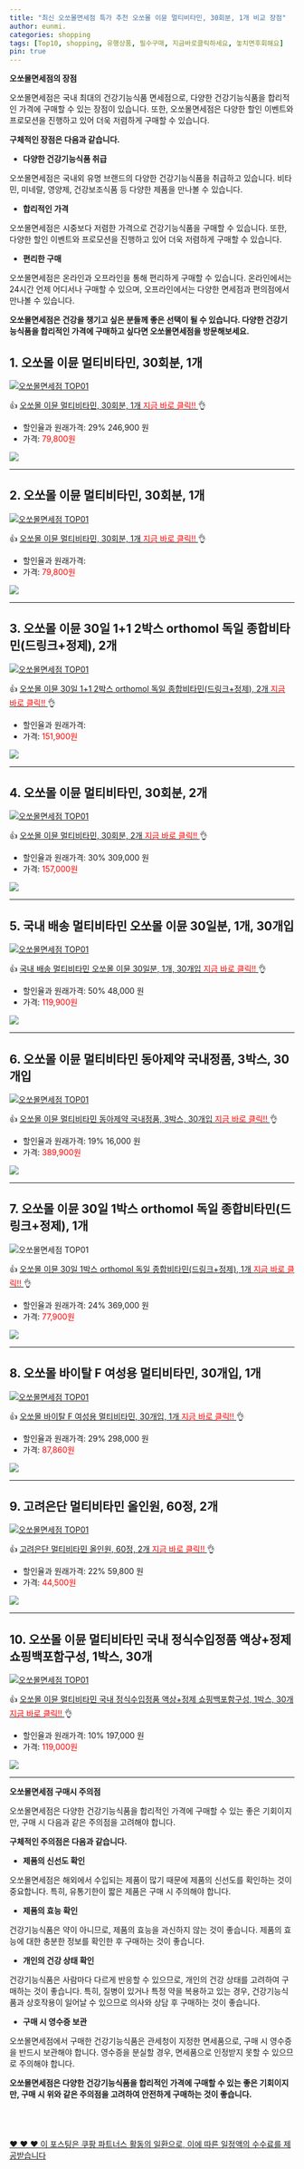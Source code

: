 ```yaml
---
title: "최신 오쏘몰면세점 특가 추천 오쏘몰 이뮨 멀티비타민, 30회분, 1개 비교 장점"
author: eunmi.
categories: shopping
tags: [Top10, shopping, 유행상품, 필수구매, 지금바로클릭하세요, 놓치면후회해요]
pin: true
---
```

**오쏘몰면세점의 장점**

오쏘몰면세점은 국내 최대의 건강기능식품 면세점으로, 다양한 건강기능식품을 합리적인 가격에 구매할 수 있는 장점이 있습니다. 또한, 오쏘몰면세점은 다양한 할인 이벤트와 프로모션을 진행하고 있어 더욱 저렴하게 구매할 수 있습니다.

**구체적인 장점은 다음과 같습니다.**

* **다양한 건강기능식품 취급**

오쏘몰면세점은 국내외 유명 브랜드의 다양한 건강기능식품을 취급하고 있습니다. 비타민, 미네랄, 영양제, 건강보조식품 등 다양한 제품을 만나볼 수 있습니다.

* **합리적인 가격**

오쏘몰면세점은 시중보다 저렴한 가격으로 건강기능식품을 구매할 수 있습니다. 또한, 다양한 할인 이벤트와 프로모션을 진행하고 있어 더욱 저렴하게 구매할 수 있습니다.

* **편리한 구매**

오쏘몰면세점은 온라인과 오프라인을 통해 편리하게 구매할 수 있습니다. 온라인에서는 24시간 언제 어디서나 구매할 수 있으며, 오프라인에서는 다양한 면세점과 편의점에서 만나볼 수 있습니다.

**오쏘몰면세점은 건강을 챙기고 싶은 분들께 좋은 선택이 될 수 있습니다. 다양한 건강기능식품을 합리적인 가격에 구매하고 싶다면 오쏘몰면세점을 방문해보세요.**

   

## 1. 오쏘몰 이뮨 멀티비타민, 30회분, 1개

[![오쏘몰면세점 TOP01](https://thumbnail7.coupangcdn.com/thumbnails/remote/230x230ex/image/vendor_inventory/aae5/9f49e12a4789225ff6156ac8644dd50d30f7dffc1a43efe3f3c3997df83c.jpg)](https://link.coupang.com/re/AFFSDP?lptag=AF3617701&subid=GithubCoopas&pageKey=7546143802&traceid=V0-153&itemId=19848613610&vendorItemId=82676425753)


👍 [오쏘몰 이뮨 멀티비타민, 30회분, 1개 <font color=red> 지금 바로 클릭!! </font> ](https://link.coupang.com/re/AFFSDP?lptag=AF3617701&subid=GithubCoopas&pageKey=7546143802&traceid=V0-153&itemId=19848613610&vendorItemId=82676425753) 👌 


- 할인율과 원래가격: 29%  246,900   원
- 가격: <span style='color:red'>79,800원</span>

[![](/discount_price.png)](https://link.coupang.com/re/AFFSDP?lptag=AF3617701&subid=GithubCoopas&pageKey=7546143802&traceid=V0-153&itemId=19848613610&vendorItemId=82676425753)

---


   

## 2. 오쏘몰 이뮨 멀티비타민, 30회분, 1개

[![오쏘몰면세점 TOP01](https://thumbnail7.coupangcdn.com/thumbnails/remote/230x230ex/image/vendor_inventory/aae5/9f49e12a4789225ff6156ac8644dd50d30f7dffc1a43efe3f3c3997df83c.jpg)](https://link.coupang.com/re/AFFSDP?lptag=AF3617701&subid=GithubCoopas&pageKey=7546143802&traceid=V0-153&itemId=19848613610&vendorItemId=82676425753)


👍 [오쏘몰 이뮨 멀티비타민, 30회분, 1개 <font color=red> 지금 바로 클릭!! </font> ](https://link.coupang.com/re/AFFSDP?lptag=AF3617701&subid=GithubCoopas&pageKey=7546143802&traceid=V0-153&itemId=19848613610&vendorItemId=82676425753) 👌 


- 할인율과 원래가격: 
- 가격: <span style='color:red'>79,800원</span>

[![](/discount_price.png)](https://link.coupang.com/re/AFFSDP?lptag=AF3617701&subid=GithubCoopas&pageKey=7546143802&traceid=V0-153&itemId=19848613610&vendorItemId=82676425753)

---


   

## 3. 오쏘몰 이뮨 30일 1+1 2박스 orthomol 독일 종합비타민(드링크+정제), 2개

[![오쏘몰면세점 TOP01](https://thumbnail8.coupangcdn.com/thumbnails/remote/230x230ex/image/vendor_inventory/2de0/6449cab7f758856f7590eea37d260e896241878c247bfb9b74f976a0df62.png)](https://link.coupang.com/re/AFFSDP?lptag=AF3617701&subid=GithubCoopas&pageKey=6840769886&traceid=V0-153&itemId=16266012512&vendorItemId=85996084784)


👍 [오쏘몰 이뮨 30일 1+1 2박스 orthomol 독일 종합비타민(드링크+정제), 2개 <font color=red> 지금 바로 클릭!! </font> ](https://link.coupang.com/re/AFFSDP?lptag=AF3617701&subid=GithubCoopas&pageKey=6840769886&traceid=V0-153&itemId=16266012512&vendorItemId=85996084784) 👌 


- 할인율과 원래가격: 
- 가격: <span style='color:red'>151,900원</span>

[![](/discount_price.png)](https://link.coupang.com/re/AFFSDP?lptag=AF3617701&subid=GithubCoopas&pageKey=6840769886&traceid=V0-153&itemId=16266012512&vendorItemId=85996084784)

---


   

## 4. 오쏘몰 이뮨 멀티비타민, 30회분, 2개

[![오쏘몰면세점 TOP01](https://thumbnail10.coupangcdn.com/thumbnails/remote/230x230ex/image/vendor_inventory/68b7/fec8ad4f143a4af3dd3e5db60570764b0f05446ca4f9805cbc23fea963cb.jpg)](https://link.coupang.com/re/AFFSDP?lptag=AF3617701&subid=GithubCoopas&pageKey=7546143802&traceid=V0-153&itemId=19848613613&vendorItemId=83424133550)


👍 [오쏘몰 이뮨 멀티비타민, 30회분, 2개 <font color=red> 지금 바로 클릭!! </font> ](https://link.coupang.com/re/AFFSDP?lptag=AF3617701&subid=GithubCoopas&pageKey=7546143802&traceid=V0-153&itemId=19848613613&vendorItemId=83424133550) 👌 


- 할인율과 원래가격: 30%  309,000   원
- 가격: <span style='color:red'>157,000원</span>

[![](/discount_price.png)](https://link.coupang.com/re/AFFSDP?lptag=AF3617701&subid=GithubCoopas&pageKey=7546143802&traceid=V0-153&itemId=19848613613&vendorItemId=83424133550)

---


   

## 5. 국내 배송 멀티비타민 오쏘몰 이뮨 30일분, 1개, 30개입

[![오쏘몰면세점 TOP01](https://thumbnail7.coupangcdn.com/thumbnails/remote/230x230ex/image/vendor_inventory/d6a2/d414bc672467d2812000e7f13dddcb760b71a3e17af6630b479fbadfd269.jpg)](https://link.coupang.com/re/AFFSDP?lptag=AF3617701&subid=GithubCoopas&pageKey=7653917970&traceid=V0-153&itemId=20373115084&vendorItemId=87222119697)


👍 [국내 배송 멀티비타민 오쏘몰 이뮨 30일분, 1개, 30개입 <font color=red> 지금 바로 클릭!! </font> ](https://link.coupang.com/re/AFFSDP?lptag=AF3617701&subid=GithubCoopas&pageKey=7653917970&traceid=V0-153&itemId=20373115084&vendorItemId=87222119697) 👌 


- 할인율과 원래가격: 50%  48,000   원
- 가격: <span style='color:red'>119,900원</span>

[![](/discount_price.png)](https://link.coupang.com/re/AFFSDP?lptag=AF3617701&subid=GithubCoopas&pageKey=7653917970&traceid=V0-153&itemId=20373115084&vendorItemId=87222119697)

---


   

## 6. 오쏘몰 이뮨 멀티비타민 동아제약 국내정품, 3박스, 30개입

[![오쏘몰면세점 TOP01](https://thumbnail10.coupangcdn.com/thumbnails/remote/230x230ex/image/vendor_inventory/8e9d/54c4ce3d85781a9e7608281a7265bfea6fe899f0ef96f3299769dbed2c9f.png)](https://link.coupang.com/re/AFFSDP?lptag=AF3617701&subid=GithubCoopas&pageKey=7647115323&traceid=V0-153&itemId=20336845438&vendorItemId=87421706987)


👍 [오쏘몰 이뮨 멀티비타민 동아제약 국내정품, 3박스, 30개입 <font color=red> 지금 바로 클릭!! </font> ](https://link.coupang.com/re/AFFSDP?lptag=AF3617701&subid=GithubCoopas&pageKey=7647115323&traceid=V0-153&itemId=20336845438&vendorItemId=87421706987) 👌 


- 할인율과 원래가격: 19%  16,000   원
- 가격: <span style='color:red'>389,900원</span>

[![](/discount_price.png)](https://link.coupang.com/re/AFFSDP?lptag=AF3617701&subid=GithubCoopas&pageKey=7647115323&traceid=V0-153&itemId=20336845438&vendorItemId=87421706987)

---


   

## 7. 오쏘몰 이뮨 30일 1박스 orthomol 독일 종합비타민(드링크+정제), 1개

![오쏘몰면세점 TOP01](https://thumbnail8.coupangcdn.com/thumbnails/remote/230x230ex/image/vendor_inventory/e410/7b1b880e43d5b9321359912a9b951a45f9a13d5c26cd8c2e04bb44777a9a.JPG)


👍 [오쏘몰 이뮨 30일 1박스 orthomol 독일 종합비타민(드링크+정제), 1개 <font color=red> 지금 바로 클릭!! </font> ](https://link.coupang.com/re/AFFSDP?lptag=AF3617701&subid=GithubCoopas&pageKey=7182847500&traceid=V0-153&itemId=18119295809&vendorItemId=85264024817) 👌 


- 할인율과 원래가격: 24%  369,000   원
- 가격: <span style='color:red'>77,900원</span>

[![](/discount_price.png)](https://link.coupang.com/re/AFFSDP?lptag=AF3617701&subid=GithubCoopas&pageKey=7182847500&traceid=V0-153&itemId=18119295809&vendorItemId=85264024817)

---


   

## 8. 오쏘몰 바이탈 F 여성용 멀티비타민, 30개입, 1개

[![오쏘몰면세점 TOP01](https://thumbnail7.coupangcdn.com/thumbnails/remote/230x230ex/image/vendor_inventory/470b/83d7cb49b671624c44ade2cc3ccb3a1f879d5763815769a697171d7d95bc.jpg)](https://link.coupang.com/re/AFFSDP?lptag=AF3617701&subid=GithubCoopas&pageKey=7009712082&traceid=V0-153&itemId=17220950652&vendorItemId=86351377869)


👍 [오쏘몰 바이탈 F 여성용 멀티비타민, 30개입, 1개 <font color=red> 지금 바로 클릭!! </font> ](https://link.coupang.com/re/AFFSDP?lptag=AF3617701&subid=GithubCoopas&pageKey=7009712082&traceid=V0-153&itemId=17220950652&vendorItemId=86351377869) 👌 


- 할인율과 원래가격: 29%  298,000   원
- 가격: <span style='color:red'>87,860원</span>

[![](/discount_price.png)](https://link.coupang.com/re/AFFSDP?lptag=AF3617701&subid=GithubCoopas&pageKey=7009712082&traceid=V0-153&itemId=17220950652&vendorItemId=86351377869)

---


   

## 9. 고려은단 멀티비타민 올인원, 60정, 2개

[![오쏘몰면세점 TOP01](https://thumbnail8.coupangcdn.com/thumbnails/remote/230x230ex/image/vendor_inventory/db13/f242272a1aa9e1bef5d0d76f7aa8252c10172c91fc984f1c0cb33cf6c6e6.jpg)](https://link.coupang.com/re/AFFSDP?lptag=AF3617701&subid=GithubCoopas&pageKey=6743604050&traceid=V0-153&itemId=17892709008&vendorItemId=78477362980)


👍 [고려은단 멀티비타민 올인원, 60정, 2개 <font color=red> 지금 바로 클릭!! </font> ](https://link.coupang.com/re/AFFSDP?lptag=AF3617701&subid=GithubCoopas&pageKey=6743604050&traceid=V0-153&itemId=17892709008&vendorItemId=78477362980) 👌 


- 할인율과 원래가격: 22%  59,800   원
- 가격: <span style='color:red'>44,500원</span>

[![](/discount_price.png)](https://link.coupang.com/re/AFFSDP?lptag=AF3617701&subid=GithubCoopas&pageKey=6743604050&traceid=V0-153&itemId=17892709008&vendorItemId=78477362980)

---


   

## 10. 오쏘몰 이뮨 멀티비타민 국내 정식수입정품 액상+정제 쇼핑백포함구성, 1박스, 30개

[![오쏘몰면세점 TOP01](https://thumbnail10.coupangcdn.com/thumbnails/remote/230x230ex/image/vendor_inventory/cd5b/ace11da2cbb1a9ba15613be3684a593902d66607eb6786c36cf33e7b96ca.jpg)](https://link.coupang.com/re/AFFSDP?lptag=AF3617701&subid=GithubCoopas&pageKey=7490681530&traceid=V0-153&itemId=19586685795&vendorItemId=87475619612)


👍 [오쏘몰 이뮨 멀티비타민 국내 정식수입정품 액상+정제 쇼핑백포함구성, 1박스, 30개 <font color=red> 지금 바로 클릭!! </font> ](https://link.coupang.com/re/AFFSDP?lptag=AF3617701&subid=GithubCoopas&pageKey=7490681530&traceid=V0-153&itemId=19586685795&vendorItemId=87475619612) 👌 


- 할인율과 원래가격: 10%  197,000   원
- 가격: <span style='color:red'>119,000원</span>

[![](/discount_price.png)](https://link.coupang.com/re/AFFSDP?lptag=AF3617701&subid=GithubCoopas&pageKey=7490681530&traceid=V0-153&itemId=19586685795&vendorItemId=87475619612)

---
**오쏘몰면세점 구매시 주의점**

오쏘몰면세점은 다양한 건강기능식품을 합리적인 가격에 구매할 수 있는 좋은 기회이지만, 구매 시 다음과 같은 주의점을 고려해야 합니다.

**구체적인 주의점은 다음과 같습니다.**

* **제품의 신선도 확인**

오쏘몰면세점은 해외에서 수입되는 제품이 많기 때문에 제품의 신선도를 확인하는 것이 중요합니다. 특히, 유통기한이 짧은 제품은 구매 시 주의해야 합니다.

* **제품의 효능 확인**

건강기능식품은 약이 아니므로, 제품의 효능을 과신하지 않는 것이 좋습니다. 제품의 효능에 대한 충분한 정보를 확인한 후 구매하는 것이 좋습니다.

* **개인의 건강 상태 확인**

건강기능식품은 사람마다 다르게 반응할 수 있으므로, 개인의 건강 상태를 고려하여 구매하는 것이 좋습니다. 특히, 질병이 있거나 특정 약을 복용하고 있는 경우, 건강기능식품과 상호작용이 일어날 수 있으므로 의사와 상담 후 구매하는 것이 좋습니다.

* **구매 시 영수증 보관**

오쏘몰면세점에서 구매한 건강기능식품은 관세청이 지정한 면세품으로, 구매 시 영수증을 반드시 보관해야 합니다. 영수증을 분실할 경우, 면세품으로 인정받지 못할 수 있으므로 주의해야 합니다.

**오쏘몰면세점은 다양한 건강기능식품을 합리적인 가격에 구매할 수 있는 좋은 기회이지만, 구매 시 위와 같은 주의점을 고려하여 안전하게 구매하는 것이 좋습니다.**<br><br><br><br><br> [ ❤ ❤ ❤ 이 포스팅은 쿠팡 파트너스 활동의 일환으로, 이에 따른 일정액의 수수료를 제공받습니다](https://link.coupang.com/a/bcEFyh)
